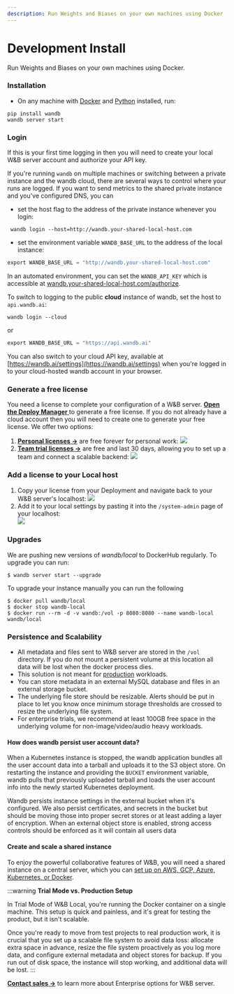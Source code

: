 ```yaml
---
description: Run Weights and Biases on your own machines using Docker
---
```


# Development Install

Run Weights and Biases on your own machines using Docker.

### Installation

- On any machine with [Docker](https://www.docker.com) and [Python](https://www.python.org) installed, run:

```
pip install wandb
wandb server start
```

### Login

If this is your first time logging in then you will need to create your local W&B server account and authorize your API key.

If you're running `wandb` on multiple machines or switching between a private instance and the wandb cloud, there are several ways to control where your runs are logged. If you want to send metrics to the shared private instance and you've configured DNS, you can

- set the host flag to the address of the private instance whenever you login:

```
 wandb login --host=http://wandb.your-shared-local-host.com
```

- set the environment variable `WANDB_BASE_URL` to the address of the local instance:

```python
export WANDB_BASE_URL = "http://wandb.your-shared-local-host.com"
```

In an automated environment, you can set the `WANDB_API_KEY` which is accessible at [wandb.your-shared-local-host.com/authorize](http://wandb.your-shared-local-host.com/authorize).

To switch to logging to the public **cloud** instance of wandb, set the host to `api.wandb.ai`:

```
wandb login --cloud
```

or

```python
export WANDB_BASE_URL = "https://api.wandb.ai"
```

You can also switch to your cloud API key, available at [https://wandb.ai/settings](https://wandb.ai/settings) when you're logged in to your cloud-hosted wandb account in your browser.

### Generate a free license

You need a license to complete your configuration of a W&B server. [**Open the Deploy Manager** ](https://deploy.wandb.ai/deploy)to generate a free license. If you do not already have a cloud account then you will need to create one to generate your free license. We offer two options:

1. [**Personal licenses ->**](https://deploy.wandb.ai/deploy) are free forever for personal work: ![](/images/hosting/personal_license.png)
2. [**Team trial licenses ->**](https://deploy.wandb.ai/deploy) are free and last 30 days, allowing you to set up a team and connect a scalable backend: ![](/images/hosting/team_trial_license.png)

### Add a license to your Local host

1. Copy your license from your Deployment and navigate back to your W&B server's localhost: ![](/images/hosting/add_license_local_host.png)
2. Add it to your local settings by pasting it into the `/system-admin` page of your localhost:\
   ![](@site/static/images/hosting/License.gif)

### Upgrades

We are pushing new versions of _wandb/local_ to DockerHub regularly. To upgrade you can run:

```shell
$ wandb server start --upgrade
```

To upgrade your instance manually you can run the following

```shell
$ docker pull wandb/local
$ docker stop wandb-local
$ docker run --rm -d -v wandb:/vol -p 8080:8080 --name wandb-local wandb/local
```

### Persistence and Scalability

- All metadata and files sent to W&B server are stored in the `/vol` directory. If you do not mount a persistent volume at this location all data will be lost when the docker process dies.
- This solution is not meant for [production](/guides/hosting/hosting-options) workloads.
- You can store metadata in an external MySQL database and files in an external storage bucket.
- The underlying file store should be resizable. Alerts should be put in place to let you know once minimum storage thresholds are crossed to resize the underlying file system.
- For enterprise trials, we recommend at least 100GB free space in the underlying volume for non-image/video/audio heavy workloads.

#### How does wandb persist user account data?

When a Kubernetes instance is stopped, the wandb application bundles all the user account data into a tarball and uploads it to the S3 object store. On restarting the instance and providing the `BUCKET` environment variable, wandb pulls that previously uploaded tarball and loads the user account info into the newly started Kubernetes deployment.

Wandb persists instance settings in the external bucket when it's configured. We also persist certificates, and secrets in the bucket but should be moving those into proper secret stores or at least adding a layer of encryption. When an external object store is enabled, strong access controls should be enforced as it will contain all users data

#### Create and scale a shared instance

To enjoy the powerful collaborative features of W&B, you will need a shared instance on a central server, which you can [set up on AWS, GCP, Azure, Kubernetes, or Docker](/guides/hosting/hosting-options).

:::warning
**Trial Mode vs. Production Setup**

In Trial Mode of W&B Local, you're running the Docker container on a single machine. This setup is quick and painless, and it's great for testing the product, but it isn't scalable.

Once you're ready to move from test projects to real production work, it is crucial that you set up a scalable file system to avoid data loss: allocate extra space in advance, resize the file system proactively as you log more data, and configure external metadata and object stores for backup. If you run out of disk space, the instance will stop working, and additional data will be lost.
:::

[**Contact sales -**](https://wandb.ai/site/local-contact)**>** to learn more about Enterprise options for W&B server.
